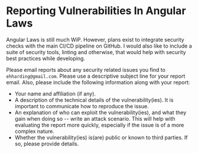 # Reporting Vulnerabilities In Angular Laws

Angular Laws is still much WiP. However, plans exist to integrate security checks with the main CI/CD pipeline on GitHub. I would also like to include a suite of security
tools, linting and otherwise, that would help with security best practices while developing.

Please email reports about any security related issues you find to `ehharding@gmail.com`. Please use a descriptive subject line for your report email. Also, please include the
following information along with your report:

* Your name and affiliation (if any).
* A description of the technical details of the vulnerability(ies). It is important to communicate how to reproduce the issue.
* An explanation of who can exploit the vulnerability(ies), and what they gain when doing so -- write an attack scenario. This will help with evaluating the report more
  quickly, especially if the issue is of a more complex nature.
* Whether the vulnerability(ies) is(are) public or known to third parties. If so, please provide details.
